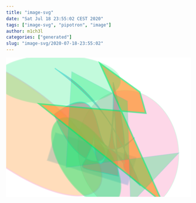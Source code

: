 ```yaml
---
title: "image-svg"
date: "Sat Jul 18 23:55:02 CEST 2020"
tags: ["image-svg", "pipotron", "image"]
author: m1ch3l
categories: ["generated"]
slug: "image-svg/2020-07-18-23:55:02"
---
```


![](image.svg)
